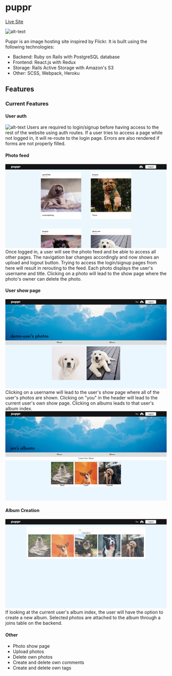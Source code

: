 # puppr
[Live Site](http://puppr-project.herokuapp.com/#/)

![alt-text](readme_images/Puppr1.png)

Puppr is an image hosting site inspired by Flickr. It is built using the following technologies:

* Backend: Ruby on Rails with PostgreSQL database
* Frontend: React.js with Redux
* Storage: Rails Active Storage with Amazon's S3
* Other: SCSS, Webpack, Heroku

## Features

### Current Features

#### User auth
![alt-text](readme_images/Puppr2.png)
Users are required to login/signup before having access to the rest of the website using auth routes. If a user tries to access a page while not logged in, it will re-route to the login page. Errors are also rendered if forms are not properly filled.

#### Photo feed
![alt-text](readme_images/Puppr3.png)
Once logged in, a user will see the photo feed and be able to access all other pages. The navigation bar changes accordingly and now shows an upload and logout button. Trying to access the login/signup pages from here will result in rerouting to the feed. Each photo displays the user's username and title. Clicking on a photo will lead to the show page where the photo's owner can delete the photo.

#### User show page
![alt-text](readme_images/Puppr4.png)
Clicking on a username will lead to the user's show page where all of the user's photos are shown. Clicking on "you" in the header will lead to the current user's own show page. Clicking on albums leads to that user's album index.
![alt-text](readme_images/Puppr5.png)

#### Album Creation
![alt-text](readme_images/Puppr6.png)
If looking at the current user's album index, the user will have the option to create a new album. Selected photos are attached to the album through a joins table on the backend.

#### Other
* Photo show page
* Upload photos
* Delete own photos
* Create and delete own comments
* Create and delete own tags
